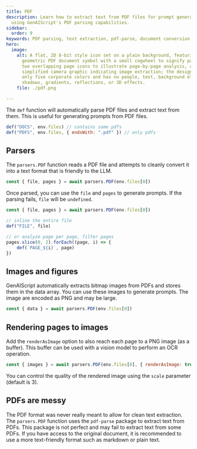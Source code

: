 ```yaml
---
title: PDF
description: Learn how to extract text from PDF files for prompt generation
  using GenAIScript's PDF parsing capabilities.
sidebar:
  order: 9
keywords: PDF parsing, text extraction, pdf-parse, document conversion, prompt generation
hero:
  image:
    alt: A flat, 2D 8-bit style icon set on a plain background, featuring a
      geometric PDF document symbol with a small cogwheel to signify parsing,
      two overlapping page icons to illustrate page-by-page analysis, and a
      simplified camera graphic indicating image extraction; the design uses
      only five corporate colors and has no people, text, background elements,
      shadows, gradients, reflections, or 3D effects.
    file: ./pdf.png

---
```


The `def` function will automatically parse PDF files and extract text from them. This is useful for generating prompts from PDF files.

```javascript
def("DOCS", env.files) // contains some pdfs
def("PDFS", env.files, { endsWith: ".pdf" }) // only pdfs
```

## Parsers

The `parsers.PDF` function reads a PDF file and attempts to cleanly convert it into a text format
that is friendly to the LLM.

```js
const { file, pages } = await parsers.PDF(env.files[0])
```

Once parsed, you can use the `file` and `pages` to generate prompts. If the parsing fails, `file` will be `undefined`.

```js
const { file, pages } = await parsers.PDF(env.files[0])

// inline the entire file
def("FILE", file)

// or analyze page per page, filter pages
pages.slice(0, 2).forEach((page, i) => {
    def(`PAGE_${i}`, page)
})
```

## Images and figures

GenAIScript automatically extracts bitmap images from PDFs and stores them in the data array. You can use these images to generate prompts. The image are encoded as PNG and may be large.

```js
const { data } = await parsers.PDF(env.files[0])
```

## Rendering pages to images

Add the `renderAsImage` option to also reach each page to a PNG image (as a buffer). This buffer can be used with a vision model to perform
an OCR operation.

```js wrap
const { images } = await parsers.PDF(env.files[0], { renderAsImage: true })
```

You can control the quality of the rendered image using the `scale` parameter (default is 3).

## PDFs are messy

The PDF format was never really meant to allow for clean text extraction. The `parsers.PDF` function uses the `pdf-parse` package to extract text from PDFs. This package is not perfect and may fail to extract text from some PDFs. If you have access to the original document, it is recommended to use a more text-friendly format such as markdown or plain text.
